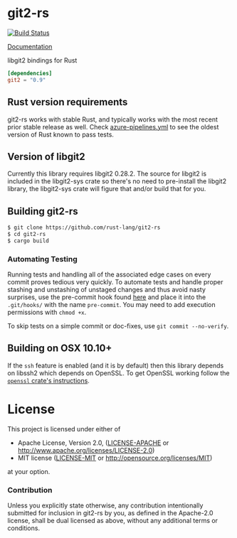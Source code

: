 # git2-rs

[![Build Status](https://dev.azure.com/rust-lang/git2-rs/_apis/build/status/rust-lang.git2-rs?branchName=master)](https://dev.azure.com/rust-lang/git2-rs/_build/latest?definitionId=9&branchName=master)

[Documentation](https://docs.rs/git2)

libgit2 bindings for Rust

```toml
[dependencies]
git2 = "0.9"
```

## Rust version requirements

git2-rs works with stable Rust, and typically works with the most recent prior
stable release as well. Check [azure-pipelines.yml](azure-pipelines.yml) to see the oldest
version of Rust known to pass tests.

## Version of libgit2

Currently this library requires libgit2 0.28.2. The source for libgit2 is
included in the libgit2-sys crate so there's no need to pre-install the libgit2
library, the libgit2-sys crate will figure that and/or build that for you.

## Building git2-rs

```sh
$ git clone https://github.com/rust-lang/git2-rs
$ cd git2-rs
$ cargo build
```

### Automating Testing

Running tests and handling all of the associated edge cases on every commit
proves tedious very quickly.  To automate tests and handle proper stashing and
unstashing of unstaged changes and thus avoid nasty surprises, use the
pre-commit hook found [here][pre-commit-hook] and place it into the
`.git/hooks/` with the name `pre-commit`.  You may need to add execution
permissions with `chmod +x`.


To skip tests on a simple commit or doc-fixes, use `git commit --no-verify`.

## Building on OSX 10.10+

If the `ssh` feature is enabled (and it is by default) then this library depends
on libssh2 which depends on OpenSSL. To get OpenSSL working follow the
[`openssl` crate's instructions](https://github.com/sfackler/rust-openssl#macos).

# License

This project is licensed under either of

 * Apache License, Version 2.0, ([LICENSE-APACHE](LICENSE-APACHE) or
   http://www.apache.org/licenses/LICENSE-2.0)
 * MIT license ([LICENSE-MIT](LICENSE-MIT) or
   http://opensource.org/licenses/MIT)

at your option.

### Contribution

Unless you explicitly state otherwise, any contribution intentionally submitted
for inclusion in git2-rs by you, as defined in the Apache-2.0 license, shall be
dual licensed as above, without any additional terms or conditions.

[pre-commit-hook]: https://gist.github.com/glfmn/0c5e9e2b41b48007ed3497d11e3dbbfa
